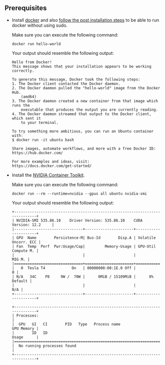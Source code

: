 ## Prerequisites
- Install [docker](https://docs.docker.com/engine/install/ubuntu/) and also [follow the post installation steps](https://docs.docker.com/engine/install/linux-postinstall/) to be able to run docker without using sudo. 

  Make sure you can execute the following command:
  ```
  docker run hello-world
  ```
  Your output should resemble the following output:
  ```
  Hello from Docker!
  This message shows that your installation appears to be working correctly.

  To generate this message, Docker took the following steps:
  1. The Docker client contacted the Docker daemon.
  2. The Docker daemon pulled the "hello-world" image from the Docker Hub.
      (amd64)
  3. The Docker daemon created a new container from that image which runs the
      executable that produces the output you are currently reading.
  4. The Docker daemon streamed that output to the Docker client, which sent it
      to your terminal.

  To try something more ambitious, you can run an Ubuntu container with:
  $ docker run -it ubuntu bash

  Share images, automate workflows, and more with a free Docker ID:
  https://hub.docker.com/

  For more examples and ideas, visit:
  https://docs.docker.com/get-started/
  ```



- Install the [NVIDIA Container Toolkit](https://docs.nvidia.com/datacenter/cloud-native/container-toolkit/latest/install-guide.html). 

  Make sure you can execute the following command:

  ```
  docker run --rm --runtime=nvidia --gpus all ubuntu nvidia-smi
  ```
  Your output should resemble the following output:
  ```
  +-----------------------------------------------------------------------------+
  | NVIDIA-SMI 535.86.10    Driver Version: 535.86.10    CUDA Version: 12.2     |
  |-------------------------------+----------------------+----------------------+
  | GPU  Name        Persistence-M| Bus-Id        Disp.A | Volatile Uncorr. ECC |
  | Fan  Temp  Perf  Pwr:Usage/Cap|         Memory-Usage | GPU-Util  Compute M. |
  |                               |                      |               MIG M. |
  |===============================+======================+======================|
  |   0  Tesla T4            On   | 00000000:00:1E.0 Off |                    0 |
  | N/A   34C    P8     9W /  70W |      0MiB / 15109MiB |      0%      Default |
  |                               |                      |                  N/A |
  +-------------------------------+----------------------+----------------------+

  +-----------------------------------------------------------------------------+
  | Processes:                                                                  |
  |  GPU   GI   CI        PID   Type   Process name                  GPU Memory |
  |        ID   ID                                                   Usage      |
  |=============================================================================|
  |  No running processes found                                                 |
  +-----------------------------------------------------------------------------+
  ```
